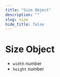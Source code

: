 ```yaml
---
title: "Size Object"
description: ""
slug: size
hide_title: false
---
```


# Size Object

* `width` number
* `height` number
